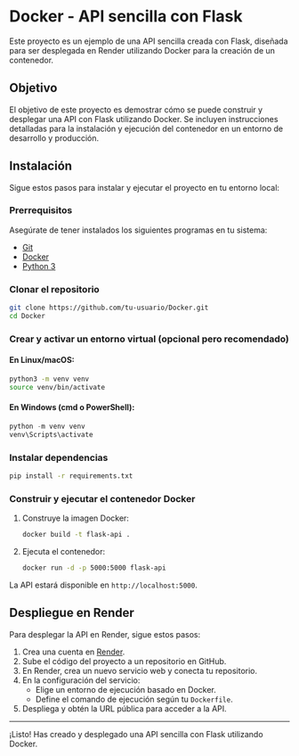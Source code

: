 # Docker - API sencilla con Flask

Este proyecto es un ejemplo de una API sencilla creada con Flask, diseñada para ser desplegada en Render utilizando Docker para la creación de un contenedor.

## Objetivo

El objetivo de este proyecto es demostrar cómo se puede construir y desplegar una API con Flask utilizando Docker. Se incluyen instrucciones detalladas para la instalación y ejecución del contenedor en un entorno de desarrollo y producción.

## Instalación

Sigue estos pasos para instalar y ejecutar el proyecto en tu entorno local:

### Prerrequisitos

Asegúrate de tener instalados los siguientes programas en tu sistema:
- [Git](https://git-scm.com/downloads)
- [Docker](https://www.docker.com/get-started)
- [Python 3](https://www.python.org/downloads/)

### Clonar el repositorio

```bash
git clone https://github.com/tu-usuario/Docker.git
cd Docker
```

### Crear y activar un entorno virtual (opcional pero recomendado)

#### En Linux/macOS:
```bash
python3 -m venv venv
source venv/bin/activate
```

#### En Windows (cmd o PowerShell):
```powershell
python -m venv venv
venv\Scripts\activate
```

### Instalar dependencias

```bash
pip install -r requirements.txt
```

### Construir y ejecutar el contenedor Docker

1. Construye la imagen Docker:
   ```bash
   docker build -t flask-api .
   ```
2. Ejecuta el contenedor:
   ```bash
   docker run -d -p 5000:5000 flask-api
   ```

La API estará disponible en `http://localhost:5000`.

## Despliegue en Render

Para desplegar la API en Render, sigue estos pasos:
1. Crea una cuenta en [Render](https://render.com/).
2. Sube el código del proyecto a un repositorio en GitHub.
3. En Render, crea un nuevo servicio web y conecta tu repositorio.
4. En la configuración del servicio:
   - Elige un entorno de ejecución basado en Docker.
   - Define el comando de ejecución según tu `Dockerfile`.
5. Despliega y obtén la URL pública para acceder a la API.

---

¡Listo! Has creado y desplegado una API sencilla con Flask utilizando Docker.

